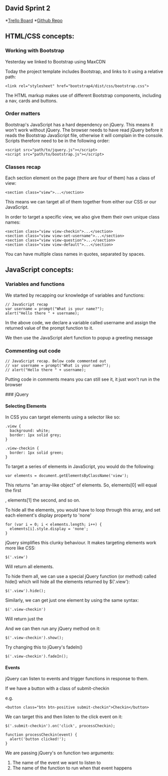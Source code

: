 ## David Sprint 2

*[Trello Board](https://trello.com/b/8UZCBYz3/david-sprint-2)
*[Github Repo](https://github.com/bridgeatwaterloo/david-javascript-intro)

## HTML/CSS concepts:

### Working with Bootstrap

Yesterday we linked to Bootstrap using MaxCDN

Today the project template includes Bootstrap, and links to it using a relative path:

```
<link rel="stylesheet" href="bootstrap4/dist/css/bootstrap.css">
```

The HTML markup makes use of different Bootstrap components, including a nav, cards and buttons.

### Order matters

Bootstrap's JavaScript has a hard dependency on jQuery. This means it won't work without jQuery. The browser needs to have read jQuery before it reads the Bootstrap JavaScript file, otherwise it will complain in the console. Scripts therefore need to be in the following order:

```
<script src="path/to/jquery.js"></script>
<script src="path/to/bootstrap.js"></script>
```

### Classes recap

Each section element on the page (there are four of them) has a class of view:

```
<section class="view">...</section>
```

This means we can target all of them together from either our CSS or our JavaScript.

In order to target a specific view, we also give them their own unique class names:

```
<section class="view view-checkin">...</section>
<section class="view view-set-username">...</section>
<section class="view view-question">...</section>
<section class="view view-default">...</section>
```

You can have multiple class names in quotes, separated by spaces.

## JavaScript concepts:

### Variables and functions

We started by recapping our knowledge of variables and functions:

```
// JavaScript recap
var username = prompt("What is your name?");
alert("Hello there " + username);
```

In the above code, we declare a variable called username and assign the returned value of the prompt function to it.

We then use the JavaScript alert function to popup a greeting message

### Commenting out code

```
// JavaScript recap. Below code commented out
// var username = prompt("What is your name?");
// alert("Hello there " + username);
```

Putting code in comments means you can still see it, it just won't run in the browser

### jQuery

#### Selecting Elements

In CSS you can target elements using a selector like so:

```
.view {
  background: white;
  border: 1px solid grey;
}

.view-checkin {
  border: 1px solid green;
}
```

To target a series of elements in JavaScript, you would do the following:

```
var elements = document.getElementsByClassName('view');

```

This returns "an array-like object" of elements. So, elements[0] will equal the first <section class="view">, elements[1] the second, and so on.

To hide all the elements, you would have to loop through this array, and set each element's display property to 'none'

```
for (var i = 0; i < elements.length; i++) {
  elements[i].style.display = 'none';
}

```

jQuery simplifies this clunky behaviour. It makes targeting elements work more like CSS:

```
$('.view')
```

Will return all elements.

To hide them all, we can use a special jQuery function (or method) called hide() which will hide all the elements returned by $('.view'):


```
$('.view').hide();
```

Similarly, we can get just one element by using the same syntax:

```
$('.view-checkin')
```

Will return just the <section class="view-checkin">

And we can then run any jQuery method on it:

```
$('.view-checkin').show();
```

Try changing this to jQuery's fadeIn()

```
$('.view-checkin').fadeIn();
```

#### Events

jQuery can listen to events and trigger functions in response to them.

If we have a button with a class of submit-checkin

e.g.

```
<button class="btn btn-positive submit-checkin">Checkin</button>
```

We can target this and then listen to the click event on it:

```
$('.submit-checkin').on('click', processCheckin);

function processCheckin(event) {
  alert('button clicked!');
}
```

We are passing jQuery's on function two arguments:

1. The name of the event we want to listen to
2. The name of the function to run when that event happens








